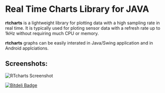 Real Time Charts Library for JAVA
================================

**rtcharts** is a lightweight library for plotting data with a high sampling rate in real time. 
It is typically used for ploting sensor data with a refresh rate up to 1kHz without requiring much CPU or memory.

**rtcharts** graphs can be easily interated in Java/Swing application and in Android applciations.

Screenshots:
------------

![RTcharts Screenshot](https://raw.github.com/SINTEF-9012/traale/master/traale-resources/screenshots/TraaleJava3.png)

[![Bitdeli Badge](https://d2weczhvl823v0.cloudfront.net/SINTEF-9012/rtcharts/trend.png)](https://bitdeli.com/free "Bitdeli Badge")

